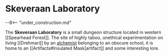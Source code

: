 # Skeveraan Laboratory

--8<-- "under_construction.md"

The **Skeveraan Laboratory** is a small dungeon structure located in western [[Spearhead Forest]]. The site of highly taboo, unethical experimentation on living [[Drehmari]] by an [alchemist](/Lore/Magic/Alchemy/) belonging to an obscure school, it is home to an [[Artifacts#Insulated Mask|artifact]] and some interesting lore.
